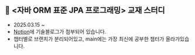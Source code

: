 ## 🦕 <자바 ORM 표준 JPA 프로그래밍> 교재 스터디
- 2025.03.15 ~
- [Notion](https://jettieb.notion.site/EFUB-JPA-prgramming-1afe3f1f94a9808fb773eaf60a48e2b6?pvs=4)에 기술블로그가 첨부되어 있습니다.
- 챕터별로 브랜치가 분리되어있고, main에는 가장 최신에 공부한 챕터가 올라가있습니다.
